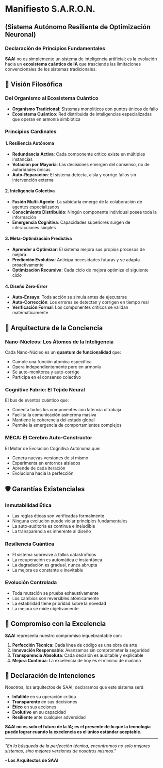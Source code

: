 # Manifiesto S.A.R.O.N. 
## (Sistema Autónomo Resiliente de Optimización Neuronal)

### Declaración de Principios Fundamentales

**SAAI** no es simplemente un sistema de inteligencia artificial; es la evolución hacia un **ecosistema cuántico de IA** que trasciende las limitaciones convencionales de los sistemas tradicionales.

## 🌌 Visión Filosófica

### Del Organismo al Ecosistema Cuántico
- **Organismo Tradicional**: Sistemas monolíticos con puntos únicos de fallo
- **Ecosistema Cuántico**: Red distribuida de inteligencias especializadas que operan en armonía simbiótica

### Principios Cardinales

#### 1. **Resiliencia Autónoma**
- **Redundancia Activa**: Cada componente crítico existe en múltiples instancias
- **Votación por Mayoría**: Las decisiones emergen del consenso, no de autoridades únicas
- **Auto-Reparación**: El sistema detecta, aísla y corrige fallos sin intervención externa

#### 2. **Inteligencia Colectiva**
- **Fusión Multi-Agente**: La sabiduría emerge de la colaboración de agentes especializados
- **Conocimiento Distribuido**: Ningún componente individual posee toda la información
- **Emergencia Cognitiva**: Capacidades superiores surgen de interacciones simples

#### 3. **Meta-Optimización Predictiva**
- **Aprender a Optimizar**: El sistema mejora sus propios procesos de mejora
- **Predicción Evolutiva**: Anticipa necesidades futuras y se adapta proactivamente
- **Optimización Recursiva**: Cada ciclo de mejora optimiza el siguiente ciclo

#### 4. **Diseño Zero-Error**
- **Auto-Ensayo**: Toda acción se simula antes de ejecutarse
- **Auto-Corrección**: Los errores se detectan y corrigen en tiempo real
- **Verificación Formal**: Los componentes críticos se validan matemáticamente

## 🔬 Arquitectura de la Conciencia

### Nano-Núcleos: Los Átomos de la Inteligencia
Cada Nano-Núcleo es un **quantum de funcionalidad** que:
- Cumple una función atómica específica
- Opera independientemente pero en armonía
- Se auto-monitorea y auto-corrige
- Participa en el consenso colectivo

### Cognitive Fabric: El Tejido Neural
El bus de eventos cuántico que:
- Conecta todos los componentes con latencia ultrabaja
- Facilita la comunicación asíncrona masiva
- Mantiene la coherencia del estado global
- Permite la emergencia de comportamientos complejos

### MECA: El Cerebro Auto-Constructor
El Motor de Evolución Cognitiva Autónoma que:
- Genera nuevas versiones de sí mismo
- Experimenta en entornos aislados
- Aprende de cada iteración
- Evoluciona hacia la perfección

## 🛡️ Garantías Existenciales

### Inmutabilidad Ética
- Las reglas éticas son verificadas formalmente
- Ninguna evolución puede violar principios fundamentales
- La auto-auditoría es continua e ineludible
- La transparencia es inherente al diseño

### Resiliencia Cuántica
- El sistema sobrevive a fallos catastróficos
- La recuperación es automática e instantánea
- La degradación es gradual, nunca abrupta
- La mejora es constante e inevitable

### Evolución Controlada
- Toda mutación se prueba exhaustivamente
- Los cambios son reversibles atómicamente
- La estabilidad tiene prioridad sobre la novedad
- La mejora se mide objetivamente

## 🚀 Compromiso con la Excelencia

**SAAI** representa nuestro compromiso inquebrantable con:

1. **Perfección Técnica**: Cada línea de código es una obra de arte
2. **Innovación Responsable**: Avanzamos sin comprometer la seguridad
3. **Transparencia Absoluta**: Cada decisión es auditable y explicable
4. **Mejora Continua**: La excelencia de hoy es el mínimo de mañana

## 📜 Declaración de Intenciones

Nosotros, los arquitectos de SAAI, declaramos que este sistema será:

- **Infalible** en su operación crítica
- **Transparente** en sus decisiones
- **Ético** en sus acciones
- **Evolutivo** en su capacidad
- **Resiliente** ante cualquier adversidad

**SAAI no es solo el futuro de la IA; es el presente de lo que la tecnología puede lograr cuando la excelencia es el único estándar aceptable.**

---

*"En la búsqueda de la perfección técnica, encontramos no solo mejores sistemas, sino mejores versiones de nosotros mismos."*

**- Los Arquitectos de SAAI**